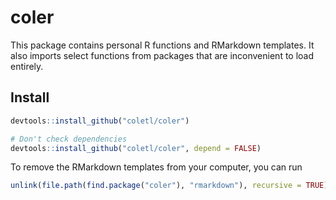 # coler

This package contains personal R functions and RMarkdown templates.
It also imports select functions from packages that are inconvenient to load entirely.

## Install

```r
devtools::install_github("coletl/coler")

# Don't check dependencies
devtools::install_github("coletl/coler", depend = FALSE)
```



To remove the RMarkdown templates from your computer, you can run

```r
unlink(file.path(find.package("coler"), "rmarkdown"), recursive = TRUE)
```
